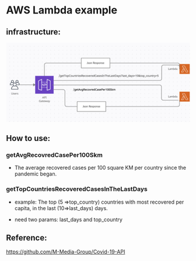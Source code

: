 # AWS Lambda example

## infrastructure:
![Optional Text](./covid19_infra1.png)

## How to use:

### getAvgRecovredCasePer100Skm
- The average recovered cases per 100 square KM per country since the pandemic began.



### getTopCountriesRecoveredCasesInTheLastDays
-  example: The top (5 =>top_country) countries with most recovered per capita, in the last (10=>last_days) days.

- need two params: last_days and top_country



## Reference:
https://github.com/M-Media-Group/Covid-19-API


